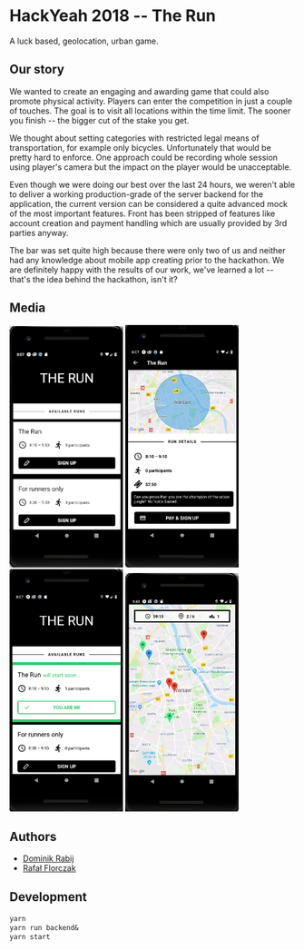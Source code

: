 # HackYeah 2018 -- The Run

A luck based, geolocation, urban game.

## Our story

We wanted to create an engaging and awarding game that could also promote physical activity. Players can enter the competition in just a couple of touches. The goal is to visit all locations within the time limit. The sooner you finish -- the bigger cut of the stake you get.

We thought about setting categories with restricted legal means of transportation, for example only bicycles. Unfortunately that would be pretty hard to enforce. One approach could be recording whole session using player's camera but the impact on the player would be unacceptable.

Even though we were doing our best over the last 24 hours, we weren't able to deliver a working production-grade of the server backend for the application, the current version can be considered a quite advanced mock of the most important features. Front has been stripped of features like account creation and payment handling which are usually provided by 3rd parties anyway.

The bar was set quite high because there were only two of us and neither had any knowledge about mobile app creating prior to the hackathon. We are definitely happy with the results of our work, we've learned a lot -- that's the idea behind the hackathon, isn't it?

## Media

<img src="misc/home.png" width="200">
<img src="misc/run-details.png" width="200">
<img src="misc/home2.png" width="200">
<img src="misc/map.png" width="200">

## Authors

- [Dominik Rabij](https://github.com/jamOne-)
- [Rafał Florczak](https://github.com/florczakraf)

## Development

```
yarn
yarn run backend&
yarn start
```
